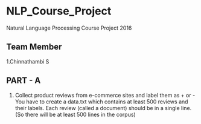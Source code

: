 # NLP_Course_Project

Natural Language Processing Course Project 2016

Team Member
-----------
1.Chinnathambi S

PART - A
----------
1. Collect product reviews from e-commerce sites and label them as + or -
You have to create a data.txt which contains at least 500 reviews and their labels. 
Each review (called a document) should be in a single line. (So there will be at least 500 lines in the corpus)
